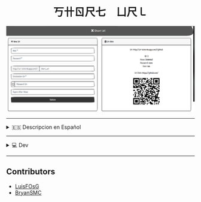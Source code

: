 <h1 align="center">
	丂卄ㄖ尺七 ㄩ尺㇄
</h1>

<img src="./doc/banner.png" >

---------------

<details>
  <summary>🇪🇸 Descripcion en Español</summary>
  ---------------

  - Crea Codigos QR en Base a Una Url.
  - Contabiliza las entradas a tu enlace.
  - Protege tu direccion con una contraseña.
  - Gestiona Tus Url.
  - Crea Url Temporales.
</details>

---------------

<details>
  <summary>💻 Dev</summary>
  ---------------
  ## Variables de Entorno

  - MONGOCONNECTION
  - MONGOCONNECTION_TEST
  - DELETEPSW
</details>

---------------

## Contributors

- <a href="https://github.com/LuisFOsG" target="_blank">LuisFOsG</a>
- <a href="https://github.com/BryanSMC" target="_blank">BryanSMC</a>
